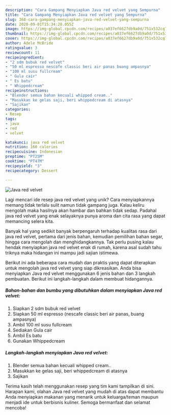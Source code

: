 ```yaml
---
description: "Cara Gampang Menyiapkan Java red velvet yang Sempurna"
title: "Cara Gampang Menyiapkan Java red velvet yang Sempurna"
slug: 368-cara-gampang-menyiapkan-java-red-velvet-yang-sempurna
date: 2020-09-01T15:34:28.055Z
image: https://img-global.cpcdn.com/recipes/a037ef6627db9a0d/751x532cq70/java-red-velvet-foto-resep-utama.jpg
thumbnail: https://img-global.cpcdn.com/recipes/a037ef6627db9a0d/751x532cq70/java-red-velvet-foto-resep-utama.jpg
cover: https://img-global.cpcdn.com/recipes/a037ef6627db9a0d/751x532cq70/java-red-velvet-foto-resep-utama.jpg
author: Adele McBride
ratingvalue: 3
reviewcount: 11
recipeingredient:
- "2 sdm bubuk red velvet"
- "50 ml espresso nescafe classic beri air panas buang ampasnya"
- "100 ml susu fullcream"
- " Gula cair"
- " Es batu"
- " Whippedcream"
recipeinstructions:
- "Blender semua bahan kecuali whipped cream.."
- "Masukkan ke gelas saji, beri whippedcream di atasnya"
- "Sajikan"
categories:
- Resep
tags:
- java
- red
- velvet

katakunci: java red velvet 
nutrition: 160 calories
recipecuisine: Indonesian
preptime: "PT25M"
cooktime: "PT47M"
recipeyield: "3"
recipecategory: Dessert

---
```



![Java red velvet](https://img-global.cpcdn.com/recipes/a037ef6627db9a0d/751x532cq70/java-red-velvet-foto-resep-utama.jpg)

Lagi mencari ide resep java red velvet yang unik? Cara menyiapkannya memang tidak terlalu sulit namun tidak gampang juga. Kalau keliru mengolah maka hasilnya akan hambar dan bahkan tidak sedap. Padahal java red velvet yang enak selayaknya punya aroma dan cita rasa yang dapat memancing selera kita.

Banyak hal yang sedikit banyak berpengaruh terhadap kualitas rasa dari java red velvet, pertama dari jenis bahan, kemudian pemilihan bahan segar, hingga cara mengolah dan menghidangkannya. Tak perlu pusing kalau hendak menyiapkan java red velvet enak di rumah, karena asal sudah tahu triknya maka hidangan ini mampu jadi sajian istimewa.




Berikut ini ada beberapa cara mudah dan praktis yang dapat diterapkan untuk mengolah java red velvet yang siap dikreasikan. Anda bisa menyiapkan Java red velvet menggunakan 6 jenis bahan dan 3 langkah pembuatan. Berikut ini langkah-langkah dalam membuat hidangannya.

<!--inarticleads1-->

##### Bahan-bahan dan bumbu yang dibutuhkan dalam menyiapkan Java red velvet:

1. Siapkan 2 sdm bubuk red velvet
1. Siapkan 50 ml espresso (nescafe classic beri air panas, buang ampasnya)
1. Ambil 100 ml susu fullcream
1. Sediakan  Gula cair
1. Ambil  Es batu
1. Gunakan  Whippedcream




<!--inarticleads2-->

##### Langkah-langkah menyiapkan Java red velvet:

1. Blender semua bahan kecuali whipped cream..
1. Masukkan ke gelas saji, beri whippedcream di atasnya
1. Sajikan




Terima kasih telah menggunakan resep yang tim kami tampilkan di sini. Harapan kami, olahan Java red velvet yang mudah di atas dapat membantu Anda menyiapkan makanan yang menarik untuk keluarga/teman maupun menjadi ide untuk berbisnis kuliner. Semoga bermanfaat dan selamat mencoba!

